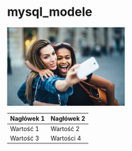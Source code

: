 # mysql_modele
![](images.jpeg)

| Nagłówek 1 | Nagłówek 2 |
|------------|------------|
| Wartość 1  | Wartość 2  |
| Wartość 3  | Wartości 4 |
